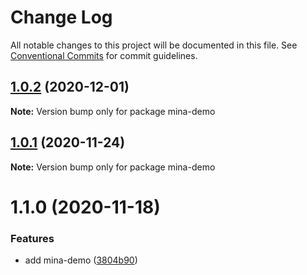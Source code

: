 # Change Log

All notable changes to this project will be documented in this file.
See [Conventional Commits](https://conventionalcommits.org) for commit guidelines.

## [1.0.2](https://github.com/ambar/new-mina/compare/mina-demo@1.0.1...mina-demo@1.0.2) (2020-12-01)

**Note:** Version bump only for package mina-demo





## [1.0.1](https://github.com/ambar/new-mina/compare/mina-demo@1.1.0...mina-demo@1.0.1) (2020-11-24)

**Note:** Version bump only for package mina-demo





# 1.1.0 (2020-11-18)


### Features

* add mina-demo ([3804b90](https://github.com/ambar/new-mina/commit/3804b9041ddfcbeba27cbe0109e75252bb49f5e8))
